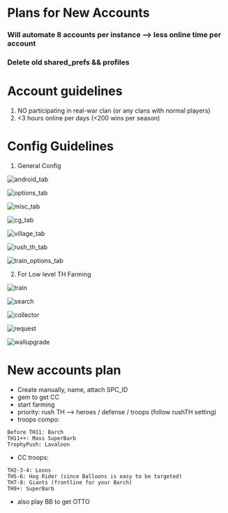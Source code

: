 # Plans for New Accounts

### Will automate 8 accounts per instance --> less online time per account
### Delete old shared_prefs && profiles

# Account guidelines
1. NO participating in real-war clan (or any clans with normal players)
2. <3 hours online per days (<200 wins per season)

# Config Guidelines
1. General Config


![android_tab](sample_cfg/general_cfg/android_tab.png)


![options_tab](sample_cfg/general_cfg/options_tab.png)


![misc_tab](sample_cfg/general_cfg/misc_tab.png)


![cg_tab](sample_cfg/general_cfg/cg_tab.png)


![village_tab](sample_cfg/general_cfg/village_tab.png)


![rush_th_tab](sample_cfg/general_cfg/rush_th_tab.png)


![train_options_tab](sample_cfg/general_cfg/train_options_tab.png)


2. For Low level TH Farming


![train](sample_cfg/th_dependent_cfg/train_low_th_tab.png)


![search](sample_cfg/th_dependent_cfg/search_low_th_tab.png)


![collector](sample_cfg/th_dependent_cfg/collector_low_th_tab.png)


![request](sample_cfg/th_dependent_cfg/request_troop_tab.png)


![wallupgrade](sample_cfg/th_dependent_cfg/wall_upgrade_tab.png)


# New accounts plan
- Create manually, name, attach SPC_ID
- gem to get CC
- start farming
- priority: rush TH --> heroes / defense / troops (follow rushTH setting)
- troops compo:


```
Before TH11: Barch
TH11++: Mass SuperBarb
TrophyPush: Lavaloon
``` 
- CC troops:


```
TH2-3-4: Loons
TH5-6: Hog Rider (since Balloons is easy to be targeted)
TH7-8: Giants (frontline for your Barch)
TH9+: SuperBarb
```

- also play BB to get OTTO